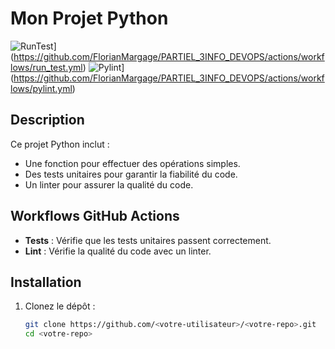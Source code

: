 # Mon Projet Python

![RunTest](https://github.com/FlorianMargage/PARTIEL_3INFO_DEVOPS/actions/workflows/run_test.yml/badge.svg?event=push)](https://github.com/FlorianMargage/PARTIEL_3INFO_DEVOPS/actions/workflows/run_test.yml)
![Pylint](https://github.com/FlorianMargage/PARTIEL_3INFO_DEVOPS/actions/workflows/pylint.yml/badge.svg?event=push)](https://github.com/FlorianMargage/PARTIEL_3INFO_DEVOPS/actions/workflows/pylint.yml)

## Description

Ce projet Python inclut :

- Une fonction pour effectuer des opérations simples.
- Des tests unitaires pour garantir la fiabilité du code.
- Un linter pour assurer la qualité du code.

## Workflows GitHub Actions

- **Tests** : Vérifie que les tests unitaires passent correctement.
- **Lint** : Vérifie la qualité du code avec un linter.

## Installation

1. Clonez le dépôt :
   ```bash
   git clone https://github.com/<votre-utilisateur>/<votre-repo>.git
   cd <votre-repo>
   ```
